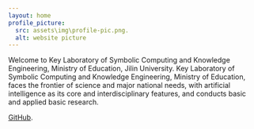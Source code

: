 ```yaml
---
layout: home
profile_picture:
  src: assets\img\profile-pic.png.
  alt: website picture
---
```


<p>
  Welcome to Key Laboratory of Symbolic Computing and Knowledge Engineering, Ministry of Education, Jilin University. Key Laboratory of Symbolic Computing and Knowledge Engineering, Ministry of Education, faces the frontier of science and major national needs, with artificial intelligence as its core and interdisciplinary features, and conducts basic and applied basic research.
</p>

<p>
   <a href="https://github.com/eliottvincent/bay">GitHub</a>.
</p>
